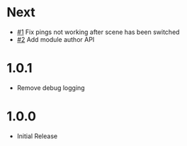 # Next

* [#1](https://gitlab.com/foundry-azzurite/pings/issues/1) Fix pings not working after scene has been switched
* [#2](https://gitlab.com/foundry-azzurite/pings/issues/2) Add module author API

# 1.0.1

* Remove debug logging

# 1.0.0

* Initial Release
